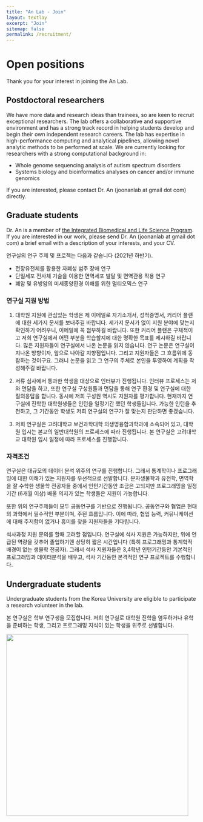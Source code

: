 ```yaml
---
title: "An Lab - Join"
layout: textlay
excerpt: "Join"
sitemap: false
permalink: /recruitment/
---
```


# Open positions

Thank you for your interest in joining the An Lab.

## Postdoctoral researchers

We have more data and research ideas than trainees, so are keen to recruit exceptional researchers. The lab offers a collaborative and supportive environment and has a strong track record in helping students develop and begin their own independent research careers. The lab has expertise in high-performance computing and analytical pipelines, allowing novel analytic methods to be performed at scale. We are currently looking for researchers with a strong computational background in:

- Whole genome sequencing analysis of autism spectrum disorders
- Systems biology and bioinformatics analyses on cancer and/or immune genomics 

If you are interested, please contact Dr. An (joonanlab at gmail dot com) directly.

## Graduate students

Dr. An is a member of [the Integrated Biomedical and Life Science Program](http://chsold.korea.ac.kr/front/chsen/html/index.html?_ga=2.111493764.1440501719.1549452630-233976143.1526431482). If you are interested in our work, please send Dr. An (joonanlab at gmail dot com) a brief email with a description of your interests, and your CV.

연구실의 연구 주제 및 프로젝는 다음과 같습니다 (2021년 하반기).

- 전장유전체를 활용한 자폐성 범주 장애 연구
- 단일세포 전사체 기술을 이용한 면역세포 발달 및 면역관용 작용 연구
- 폐암 및 유방암의 미세종양환경 이해를 위한 멀티오믹스 연구

### 연구실 지원 방법
1. 대학원 지원에 관심있는 학생은 제 이메일로 자기소개서, 성적증명서, 커리어 플랜에 대한 세가지 문서를 보내주길 바랍니다.  세가지 문서가 없이 지원 분야에 맞는지 확인하기 어려우니, 이메일에 꼭 첨부하길 바랍니다. 또한 커리어 플랜은 구체적이고 저희 연구실에서 어떤 부분을 학습할지에 대한 명확한 목표를 제시하길 바랍니다. 많은 지원자들이 연구실에서 나온 논문을 읽지 않습니다. 연구 논문은 연구실이 지나온 방향이자, 앞으로 나아갈 지향점입니다. 그리고 지원자들은 그 흐름위에 동참하는 것이구요. 그러니 논문을 읽고 그 연구의 주체로 본인을 투영하여 계획을 작성해주길 바랍니다.

2. 서류 심사에서 통과한 학생을 대상으로 인터뷰가 진행됩니다. 인터뷰 프로세스는 저와 면담을 하고, 또한 연구실 구성원들과 면담을 통해 연구 환경 및 연구실에 대한 질의응답을 합니다. 동시에 저희 구성원 역시도 지원자를 평가합니다. 현재까지 연구실에 진학한 대학원생들은 인턴을 일정기간 했던 학생들입니다. 가능한 인턴을 추천하고, 그 기간동안 학생도 저희 연구실의 연구가 잘 맞는지 판단하면 좋겠습니다.

3. 저희 연구실은 고려대학교 보건과학대학 의생명융합과학과에 소속되어 있고, 대학원 입시는 본교의 일반대학원의 프로세스에 따라 진행됩니다. 본 연구실은 고려대학교 대학원 입시 일정에 따라 프로세스를 진행합니다.

### 자격조건
연구실은 대규모의 데이터 분석 위주의 연구를 진행합니다. 그래서 통계학이나 프로그래밍에 대한 이해가 있는 지원자를 우선적으로 선발합니다. 분자생물학과 유전학, 면역학을 잘 수학한 생물학 전공자들 중에서 인턴기간동안 조금은 고되지만 프로그래밍을 일정기간 (6개월 이상) 배울 의지가 있는 학생들은 지원이 가능합니다.

또한 위의 연구주제들이 모두 공동연구를 기반으로 진행됩니다. 공동연구와 협업은 현대의 과학에서 필수적인 부분이며, 주된 흐름입니다. 이에 따라, 협업 능력, 커뮤니케이션에 대해 주저함이 없거나 흥미를 찾을 지원자들을 기다립니다.

석사과정 지원 문의를 할때 고려할 점입니다. 연구실에 석사 지원은 가능하지만, 위에 언급된 역량을 갖추어 졸업하기엔 상당히 짧은 시간입니다 (특히 프로그래밍과 통계학적 배경이 없는 생물학 전공자). 그래서 석사 지원자들은 3,4학년 인턴기간동안 기본적인 프로그래밍과 데이터분석을 배우고, 석사 기간동안 본격적인 연구 프로젝트를 수행합니다.


## Undergraduate students

Undergraduate students from the Korea University are eligible to participate a research volunteer in the lab.

본 연구실은 학부 연구생을 모집합니다. 저희 연구실로 대학원 진학을 염두하거나 유학을 준비하는 학생, 그리고 프로그래밍 지식이 있는 학생을 위주로 선발합니다. 

<img src="{{ site.url }}{{ site.baseurl }}/images/teampic/labphoto_20210402.jpg" style="width: 480px">
